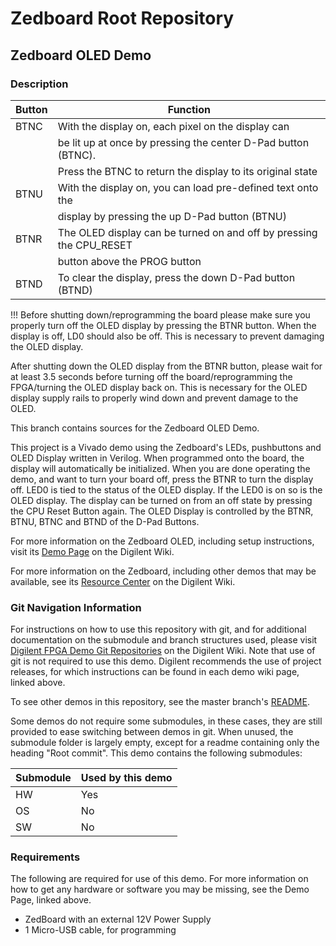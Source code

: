# Zedboard Root Repository

## Zedboard OLED Demo

### Description

| Button     | Function                                                           |
| ---------- | ------------------------------------------------------------------ |
| BTNC       | With the display on, each pixel on the display can                 | 
|            | be lit up at once by pressing the center D-Pad button (BTNC).      |
|            | Press the BTNC to return the display to its original state         |
| BTNU       | With the display on, you can load pre-defined text onto the        |
|            | display by pressing the up D-Pad button (BTNU)                     |                          
| BTNR       | The OLED display can be turned on and off by pressing the CPU_RESET|
|  	     | button above the PROG button                                       |
| BTND       | To clear the display, press the down D-Pad button (BTND)           |

!!! Before shutting down/reprogramming the board please make sure you properly turn off the OLED display by pressing the BTNR button. When the display is off, LD0 should also be off.
This is necessary to prevent damaging the OLED display.

After shutting down the OLED display from the BTNR button, please wait for at least 3.5 seconds before turning off the board/reprogramming the FPGA/turning the OLED display back on. This is necessary for the OLED display supply rails to properly wind down and prevent damage to the OLED.

This branch contains sources for the Zedboard OLED Demo.

This project is a Vivado demo using the Zedboard's LEDs, pushbuttons and OLED Display written in Verilog. When programmed onto the board, the display will automatically be initialized. When you are done operating the demo, and want to turn your board off, press the BTNR to turn the display off. LED0 is tied to the status of the OLED display. If the LED0 is on so is the OLED display. The display can be turned on from an off state by pressing the CPU Reset Button again. The OLED Display is controlled by the BTNR, BTNU, BTNC and BTND of the D-Pad Buttons.

For more information on the Zedboard OLED, including setup instructions, visit its [Demo Page](https://digilent.com/reference/programmable-logic/zedboard/demos/oled) on the Digilent Wiki.

For more information on the Zedboard, including other demos that may be available, see its [Resource Center](https://digilent.com/reference/programmable-logic/zedboard/start) on the Digilent Wiki.

### Git Navigation Information

For instructions on how to use this repository with git, and for additional documentation on the submodule and branch structures used, please visit [Digilent FPGA Demo Git Repositories](https://reference.digilentinc.com/reference/programmable-logic/documents/git) on the Digilent Wiki. Note that use of git is not required to use this demo. Digilent recommends the use of project releases, for which instructions can be found in each demo wiki page, linked above.

To see other demos in this repository, see the master branch's [README](https://github.com/Digilent/Zedboard).

Some demos do not require some submodules, in these cases, they are still provided to ease switching between demos in git. When unused, the submodule folder is largely empty, except for a readme containing only the heading "Root commit". This demo contains the following submodules:

| Submodule | Used by this demo |
|-----------|-------------------|
| HW        | Yes      |
| OS        | No       |
| SW        | No       |

### Requirements

The following are required for use of this demo. For more information on how to get any hardware or software you may be missing, see the Demo Page, linked above.

* ZedBoard with an external 12V Power Supply
* 1 Micro-USB cable, for programming
